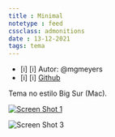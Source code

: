 ```yaml
---
title : Minimal
notetype : feed
cssclass: admonitions
date : 13-12-2021
tags: tema
---
```


- [i] [i] Autor: @mgmeyers
- [i] [i] [Github](https://github.com/mgmeyers/obsidian-california-coast-theme)

Tema no estilo Big Sur (Mac).

[![Screen Shot 1](https://github.com/mgmeyers/obsidian-california-coast-theme/raw/main/screenshots/01.png)](https://github.com/mgmeyers/obsidian-california-coast-theme/raw/main/screenshots/01.png)

![Screen Shot 3](https://github.com/mgmeyers/obsidian-california-coast-theme/raw/main/screenshots/03.png)